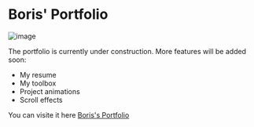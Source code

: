 # Boris' Portfolio
![image](https://github.com/user-attachments/assets/f1e927fc-d8b4-479b-9d59-fb0bf5b7ffb7)

The portfolio is currently under construction.
More features will be added soon:
- My resume
- My toolbox
- Project animations
- Scroll effects

You can visite it here [Boris's Portfolio](https://borisgangue.dev)
